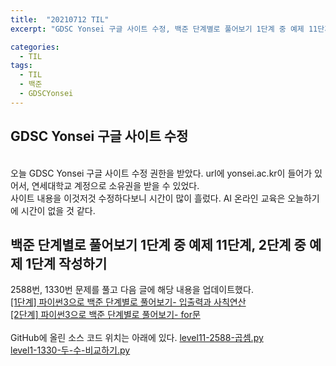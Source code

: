 ```yaml
---
title:  "20210712 TIL"
excerpt: "GDSC Yonsei 구글 사이트 수정, 백준 단계별로 풀어보기 1단계 중 예제 11단계 작성(2588번), 2단계 중 예제 1단계 작성(1330번) "

categories:
  - TIL
tags:
  - TIL
  - 백준
  - GDSCYonsei
---
```


## GDSC Yonsei 구글 사이트 수정
<br>
오늘 GDSC Yonsei 구글 사이트 수정 권한을 받았다.
url에 yonsei.ac.kr이 들어가 있어서, 연세대학교 계정으로 소유권을 받을 수 있었다.
<br>
사이트 내용을 이것저것 수정하다보니 시간이 많이 흘렀다. AI 온라인 교육은 오늘하기에 시간이 없을 것 같다.
<br>

## 백준 단계별로 풀어보기 1단계 중 예제 11단계, 2단계 중 예제 1단계 작성하기
2588번, 1330번 문제를 풀고 다음 글에 해당 내용을 업데이트했다.  
[[1단계] 파이썬3으로 백준 단계별로 풀어보기- 입출력과 사칙연산](https://leeryeongsong.github.io/baekjoon/baekjoon-step-by-step-python3-step1/)  
[[2단계] 파이썬3으로 백준 단계별로 풀어보기- for문](https://leeryeongsong.github.io/baekjoon/baekjoon-step-by-step-python3-step2/)  
<br>
GitHub에 올린 소스 코드 위치는 아래에 있다.
[level11-2588-곱셈.py](https://github.com/leeryeongsong/baekjoon-step-by-step-python3/blob/main/step1/level11-2588-%EA%B3%B1%EC%85%88.py)  
[level1-1330-두-수-비교하기.py](https://github.com/leeryeongsong/baekjoon-step-by-step-python3/blob/main/step2/level1-1330-%EB%91%90-%EC%88%98-%EB%B9%84%EA%B5%90%ED%95%98%EA%B8%B0.py)
<br>
<br>
